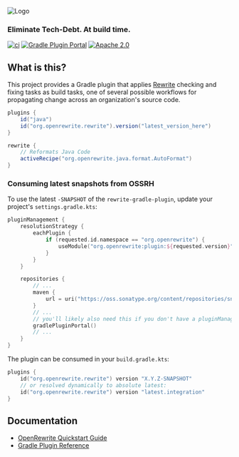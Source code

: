 ![Logo](https://github.com/openrewrite/rewrite/raw/main/doc/logo-oss.png)
### Eliminate Tech-Debt. At build time.

[![ci](https://github.com/openrewrite/rewrite-gradle-plugin/actions/workflows/ci.yml/badge.svg)](https://github.com/openrewrite/rewrite-gradle-plugin/actions/workflows/ci.yml)
[![Gradle Plugin Portal](https://img.shields.io/maven-metadata/v/https/plugins.gradle.org/m2/org.openrewrite/plugin/maven-metadata.xml.svg?label=gradlePluginPortal)](https://plugins.gradle.org/plugin/org.openrewrite.rewrite)
[![Apache 2.0](https://img.shields.io/github/license/openrewrite/rewrite-gradle-plugin.svg)](https://www.apache.org/licenses/LICENSE-2.0)

## What is this?

This project provides a Gradle plugin that applies [Rewrite](https://github.com/openrewrite/rewrite) checking and fixing tasks as build tasks, one of several possible workflows for propagating change across an organization's source code.

```groovy
plugins {
    id("java")
    id("org.openrewrite.rewrite").version("latest_version_here")
}

rewrite {
    // Reformats Java Code
    activeRecipe("org.openrewrite.java.format.AutoFormat")
}
```

### Consuming latest snapshots from OSSRH

To use the latest `-SNAPSHOT` of the `rewrite-gradle-plugin`, update your project's `settings.gradle.kts`:

```kts
pluginManagement {
    resolutionStrategy {
        eachPlugin {
            if (requested.id.namespace == "org.openrewrite") {
                useModule("org.openrewrite:plugin:${requested.version}")
            }
        }
    }

    repositories {
        // ...
        maven {
            url = uri("https://oss.sonatype.org/content/repositories/snapshots/")
        }
        // ...
        // you'll likely also need this if you don't have a pluginManagement section already:
        gradlePluginPortal()
        // ...
    }
}
```

The plugin can be consumed in your `build.gradle.kts`:

```kts
plugins {
    id("org.openrewrite.rewrite") version "X.Y.Z-SNAPSHOT"
    // or resolved dynamically to absolute latest:
    id("org.openrewrite.rewrite") version "latest.integration"
}
```

## Documentation

- [OpenRewrite Quickstart Guide](https://docs.openrewrite.org/getting-started/getting-started)
- [Gradle Plugin Reference](https://docs.openrewrite.org/reference/gradle-plugin-configuration)
